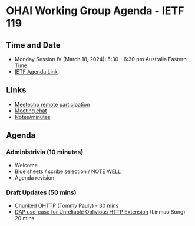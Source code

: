 # OHAI Working Group Agenda - IETF 119

## Time and Date
* Monday Session IV (March 18, 2024): 5:30 - 6:30 pm Australia Eastern Time
* [IETF Agenda Link](https://datatracker.ietf.org/meeting/119/agenda/?show=ohai)

## Links
* [Meetecho remote participation](https://meetings.conf.meetecho.com/ietf119/?group=ohai&short=&item=1)
* [Meeting chat](xmpp:ohai@jabber.ietf.org?join) 
* [Notes/minutes](https://codimd.ietf.org/notes-ietf-119-ohai) 

## Agenda

### Administrivia (10 minutes)
* Welcome
* Blue sheets / scribe selection / [NOTE WELL](https://www.ietf.org/about/note-well.html) 
* Agenda revision

### Draft Updates (50 mins)
* [Chunked OHTTP](https://datatracker.ietf.org/doc/draft-ohai-chunked-ohttp/) (Tommy Pauly) - 30 mins 
* [DAP use-case for Unreliable Oblivious HTTP Extension](https://datatracker.ietf.org/doc/draft-wood-ohai-unreliable-ohttp/) (Linmao Song) - 20 mins 

